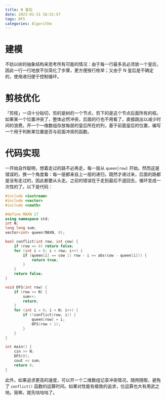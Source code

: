 ```yaml
---
title: N 皇后
date: 2023-01-31 16:51:57
tags: DFS
categories: Algorithm
---
```


# 建模

不妨以树的抽象结构来思考所有可能的情况：由于每一行最多且必须放一个皇后，因此一行一行地放不仅简化了步骤，更方便按行枚举；又由于 N 皇后是不确定的，使用递归便于控制循环。<!--more-->

# 剪枝优化

「剪枝」一词十分贴切，剪的是树的一个节点，剪下的是这个节点后面所有的枝。如果某一个位置冲突了，整体必然冲突，后面的行也不用看了，直接跳出以减少时间的浪费。开一个一维数组存放每层的皇后所在的列，基于前面皇后的位置，编写一个用于判断某位置是否与前面冲突的函数。

# 代码实现

一开始自作聪明，想着走过的路不必再走，每一层从 `queen[row]` 开始。然而这是错误的，换一个角度看：每一层都来自上一层的递归，既然才递过来，后面的路都是没有走过的，因此都要从头走。之前的错误在于走到最后不退回去，循环变成一次性的了。以下是代码：

```cpp
#include <iostream>
#include <vector>
#include <cmath>

#define MAXN 17
using namespace std;
int N;
long long sum;
vector<int> queen(MAXN, 0);

bool conflict(int row, int cow) {
    if (row == 0) return false;
    for (int i = 0; i < row; i++) {
        if (queen[i] == cow || row - i == abs(cow - queen[i])) {
            return true;
        }
    }
    return false;
}

void DFS(int row) {
    if (row >= N) {
        sum++;
        return;
    }
    for (int i = 0; i < N; i++) {
        if (!conflict(row, i)) {
            queen[row] = i;
            DFS(row + 1);
        }
    }
}

int main() {
    cin >> N;
    DFS(0);
    cout << sum;
    return 0;
}
```

此外，如果追求更高的速度，可以开一个二维数组记录冲突情况，随用随取，避免了 `conflict()` 函数的运算时间。如果对性能有极致的追求，位运算也大有用武之地。我嘛，就先咕咕咕了。